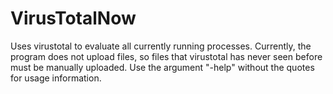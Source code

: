 # VirusTotalNow

Uses virustotal to evaluate all currently running processes.
Currently, the program does not upload files, so files that virustotal has never seen before must be manually uploaded.
Use the argument "-help" without the quotes for usage information.
